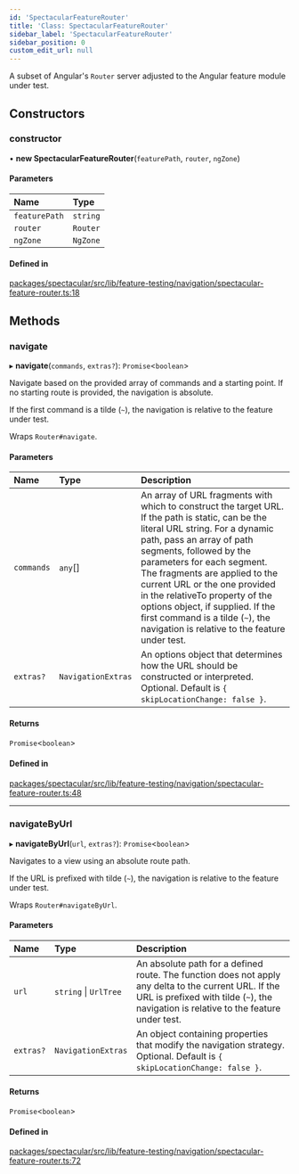 ```yaml
---
id: 'SpectacularFeatureRouter'
title: 'Class: SpectacularFeatureRouter'
sidebar_label: 'SpectacularFeatureRouter'
sidebar_position: 0
custom_edit_url: null
---
```


A subset of Angular's `Router` server adjusted to the Angular feature module
under test.

## Constructors

### constructor

• **new SpectacularFeatureRouter**(`featurePath`, `router`, `ngZone`)

#### Parameters

| Name          | Type     |
| :------------ | :------- |
| `featurePath` | `string` |
| `router`      | `Router` |
| `ngZone`      | `NgZone` |

#### Defined in

[packages/spectacular/src/lib/feature-testing/navigation/spectacular-feature-router.ts:18](https://github.com/ngworker/ngworker/blob/c91c5ac/packages/spectacular/src/lib/feature-testing/navigation/spectacular-feature-router.ts#L18)

## Methods

### navigate

▸ **navigate**(`commands`, `extras?`): `Promise`\<`boolean`\>

Navigate based on the provided array of commands and a starting point. If no
starting route is provided, the navigation is absolute.

If the first command is a tilde (`~`), the navigation is relative to the feature
under test.

Wraps `Router#navigate`.

#### Parameters

| Name       | Type               | Description                                                                                                                                                                                                                                                                                                                                                                                                                                           |
| :--------- | :----------------- | :---------------------------------------------------------------------------------------------------------------------------------------------------------------------------------------------------------------------------------------------------------------------------------------------------------------------------------------------------------------------------------------------------------------------------------------------------- |
| `commands` | `any`[]            | An array of URL fragments with which to construct the target URL. If the path is static, can be the literal URL string. For a dynamic path, pass an array of path segments, followed by the parameters for each segment. The fragments are applied to the current URL or the one provided in the relativeTo property of the options object, if supplied. If the first command is a tilde (`~`), the navigation is relative to the feature under test. |
| `extras?`  | `NavigationExtras` | An options object that determines how the URL should be constructed or interpreted. Optional. Default is `{ skipLocationChange: false }`.                                                                                                                                                                                                                                                                                                             |

#### Returns

`Promise`\<`boolean`\>

#### Defined in

[packages/spectacular/src/lib/feature-testing/navigation/spectacular-feature-router.ts:48](https://github.com/ngworker/ngworker/blob/c91c5ac/packages/spectacular/src/lib/feature-testing/navigation/spectacular-feature-router.ts#L48)

---

### navigateByUrl

▸ **navigateByUrl**(`url`, `extras?`): `Promise`\<`boolean`\>

Navigates to a view using an absolute route path.

If the URL is prefixed with tilde (`~`), the navigation is relative to the
feature under test.

Wraps `Router#navigateByUrl`.

#### Parameters

| Name      | Type                  | Description                                                                                                                                                                                    |
| :-------- | :-------------------- | :--------------------------------------------------------------------------------------------------------------------------------------------------------------------------------------------- |
| `url`     | `string` \| `UrlTree` | An absolute path for a defined route. The function does not apply any delta to the current URL. If the URL is prefixed with tilde (`~`), the navigation is relative to the feature under test. |
| `extras?` | `NavigationExtras`    | An object containing properties that modify the navigation strategy. Optional. Default is `{ skipLocationChange: false }`.                                                                     |

#### Returns

`Promise`\<`boolean`\>

#### Defined in

[packages/spectacular/src/lib/feature-testing/navigation/spectacular-feature-router.ts:72](https://github.com/ngworker/ngworker/blob/c91c5ac/packages/spectacular/src/lib/feature-testing/navigation/spectacular-feature-router.ts#L72)
